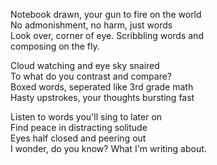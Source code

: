 Notebook drawn, your gun to fire on the world  
No admonishment, no harm, just words  
Look over, corner of eye. Scribbling words and  
composing on the fly.   
  
Cloud watching and eye sky snaired  
To what do you contrast and compare?    
Boxed words, seperated like 3rd grade math  
Hasty upstrokes, your thoughts bursting fast  
  
Listen to words you'll sing to later on  
Find peace in distracting solitude  
Eyes half closed and peering out  
I wonder, do you know? What I'm writing about.
